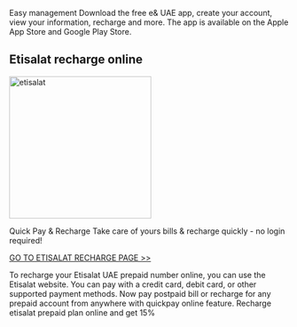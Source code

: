 Easy management
Download the free e& UAE app, create your account, view your information, recharge and more. The app is available on the Apple App Store and Google Play Store.

## Etisalat recharge online

<a href="https://vignette-digital.app"><img width="256" height="256" alt="etisalat" src="https://github.com/user-attachments/assets/9f5be144-519d-416b-a44d-af3733986c7f" /></a>

Quick Pay & Recharge
Take care of yours bills & recharge quickly - no login required!

<a href="https://vignette-digital.app">GO TO ETISALAT RECHARGE PAGE >></a>

To recharge your Etisalat UAE prepaid number online, you can use the Etisalat website. You can pay with a credit card, debit card, or other supported payment methods. Now pay postpaid bill or recharge for any prepaid account from anywhere with quickpay online feature. Recharge etisalat prepaid plan online and get 15%

